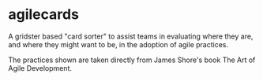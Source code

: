 agilecards
==========

A gridster based "card sorter" to assist teams in evaluating where they are, and where they might want to be, in the adoption of agile practices.

The practices shown are taken directly from James Shore's book The Art of Agile Development.
